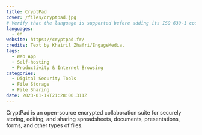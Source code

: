 ```yaml
---
title: CryptPad
cover: /files/cryptpad.jpg
# Verify that the language is supported before adding its ISO 639-1 code here. without the country code, i.e. ms instead of ms_MY.
languages:
  - en
website: https://cryptpad.fr/
credits: Text by Khairil Zhafri/EngageMedia.
tags:
  - Web App
  - Self-hosting
  - Productivity & Internet Browsing
categories:
  - Digital Security Tools
  - File Storage
  - File Sharing
date: 2023-01-19T21:28:00.311Z
---
```

CryptPad is an open-source encrypted collaboration suite for securely storing, editing, and sharing spreadsheets, documents, presentations, forms, and other types of files.
